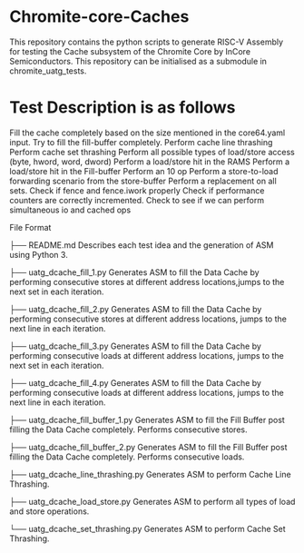 # Chromite-core-Caches
This repository contains the python scripts to generate RISC-V Assembly for testing the Cache subsystem of the Chromite Core by InCore Semiconductors.
This repository can be initialised as a submodule in chromite_uatg_tests.

# Test Description is as follows
Fill the cache completely based on the size mentioned in the core64.yaml input.
Try to fill the fill-buffer completely.
Perform cache line thrashing
Perform cache set thrashing
Perform all possible types of load/store access (byte, hword, word, dword)
Perform a load/store hit in the RAMS
Perform a load/store hit in the Fill-buffer
Perform an 10 op
Perform a store-to-load forwarding scenario from the store-buffer
Perform a replacement on all sets.
Check if fence and fence.iwork properly
Check if performance counters are correctly incremented.
Check to see if we can perform simultaneous io and cached ops
    

File Format

├── README.md 
    Describes each test idea and the generation of ASM using Python 3.
    
├── uatg_dcache_fill_1.py 
    Generates ASM to fill the Data Cache by performing consecutive stores at different address locations,jumps to the next set in each iteration.
    
├── uatg_dcache_fill_2.py 
    Generates ASM to fill the Data Cache by performing consecutive stores at different address locations, jumps to the next line in each iteration.
    
├── uatg_dcache_fill_3.py 
    Generates ASM to fill the Data Cache by performing consecutive loads at different address locations, jumps to the next set in each iteration.
    
├── uatg_dcache_fill_4.py 
    Generates ASM to fill the Data Cache by performing consecutive loads at different address locations, jumps to the next line in each iteration.
    
├── uatg_dcache_fill_buffer_1.py 
    Generates ASM to fill the Fill Buffer post filling the Data Cache completely. Performs consecutive stores.
    
├── uatg_dcache_fill_buffer_2.py 
    Generates ASM to fill the Fill Buffer post filling the Data Cache completely. Performs consecutive loads.
    
├── uatg_dcache_line_thrashing.py 
    Generates ASM to perform Cache Line Thrashing.
    
├── uatg_dcache_load_store.py 
    Generates ASM to perform all types of load and store operations.
    
└── uatg_dcache_set_thrashing.py 
    Generates ASM to perform Cache Set Thrashing.
    
   
